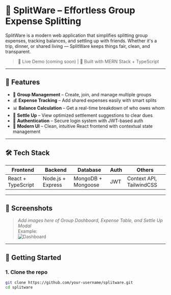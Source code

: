 # 💸 SplitWare – Effortless Group Expense Splitting

SplitWare is a modern web application that simplifies splitting group expenses, tracking balances, and settling up with friends. Whether it's a trip, dinner, or shared living — SplitWare keeps things fair, clean, and transparent.  

> 🔗 Live Demo (coming soon) | 🚀 Built with MERN Stack + TypeScript

---

## 🌟 Features

- 👥 **Group Management** – Create, join, and manage multiple groups
- 💰 **Expense Tracking** – Add shared expenses easily with smart splits
- 📊 **Balance Calculation** – Get a real-time breakdown of who owes whom
- 🤝 **Settle Up** – View optimized settlement suggestions to clear dues
- 🔐 **Authentication** – Secure login system with JWT-based auth
- 🎨 **Modern UI** – Clean, intuitive React frontend with contextual state management

---

## 🛠️ Tech Stack

| Frontend | Backend | Database | Auth | Others |
| -------- | ------- | -------- | ---- | ------ |
| React + TypeScript | Node.js + Express | MongoDB + Mongoose | JWT | Context API, TailwindCSS |

---

## 📸 Screenshots

> _Add images here of Group Dashboard, Expense Table, and Settle Up Modal_  
> Example:  
> ![Dashboard](./assets/dashboard.png)

---

## 🚀 Getting Started

### 1. Clone the repo

```bash
git clone https://github.com/your-username/splitware.git
cd splitware

